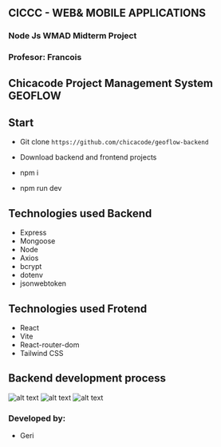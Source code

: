 ## CICCC - WEB& MOBILE APPLICATIONS 
### Node Js WMAD Midterm Project
### Profesor: Francois


## Chicacode Project Management System GEOFLOW

## Start
- Git clone `https://github.com/chicacode/geoflow-backend`

- Download backend and frontend projects

- npm i

- npm run dev

## Technologies used Backend

- Express
- Mongoose
- Node
- Axios
- bcrypt
- dotenv
- jsonwebtoken

## Technologies used Frotend

- React
- Vite
- React-router-dom
- Tailwind CSS

## Backend development process

![alt text](./frontend/public/assets/endpoint1.png "image")
![alt text](./frontend/public/assets/endpoint2.png "image")
![alt text](./frontend/public/assets/create-account.png "image")

### Developed by: 
- Geri